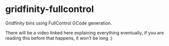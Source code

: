# gridfinity-fullcontrol
Gridfinity bins using FullControl GCode generation.

There will be a video linked here explaining everything eventually, if you are reading this before that happens, it won't be long :)